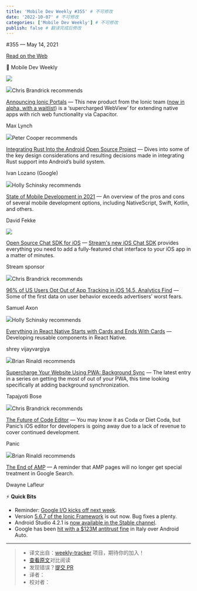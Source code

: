 ```yaml
---
title: 'Mobile Dev Weekly #355' # 不可修改
date: '2022-10-07' # 不可修改
categories: ['Mobile Dev Weekly'] # 不可修改
publish: false # 翻译完成后修改
---
```


<!--以上是预览信息，图片一张或限制百字左右，前者优先，全文请使用二级及以下标题-->
<!-- more -->

#​355 — May 14, 2021

[Read on the Web](https://mobiledevweekly.com/link/108053/web)

📱 Mobile Dev Weekly

![](https://res.cloudinary.com/cpress/image/upload/w_1280,e_sharpen:60/v1620997722/ta7mlxxs2ehvbpn9u2kh.png)

![](https://cooperpress.s3.amazonaws.com/chrisbrandrick.png)Chris Brandrick recommends

[Announcing Ionic Portals](https://mobiledevweekly.com/link/108054/web) — This new product from the Ionic team ([now in alpha, with a waitlist](https://mobiledevweekly.com/link/108055/web)) is a ‘supercharged WebView’ for extending native apps with rich web functionality via Capacitor.

Max Lynch

![](https://cooperpress.s3.amazonaws.com/peterc.png)Peter Cooper recommends

[Integrating Rust Into the Android Open Source Project](https://mobiledevweekly.com/link/108056/web) — Dives into some of the key design considerations and resulting decisions made in integrating Rust support into Android’s build system.

Ivan Lozano (Google)

![](https://cooperpress.s3.amazonaws.com/devgirlfl.png)Holly Schinsky recommends

[State of Mobile Development in 2021](https://mobiledevweekly.com/link/108057/web) — An overview of the pros and cons of several mobile development options, including NativeScript, Swift, Kotlin, and others.

David Fekke

[![](https://copm.s3.amazonaws.com/10c56720.png)](https://mobiledevweekly.com/link/108058/web)

[Open Source Chat SDK for iOS](https://mobiledevweekly.com/link/108058/web) — [Stream's new iOS Chat SDK](https://mobiledevweekly.com/link/108058/web) provides everything you need to add a fully-featured chat interface to your iOS app in a matter of minutes.

Stream sponsor

![](https://cooperpress.s3.amazonaws.com/chrisbrandrick.png)Chris Brandrick recommends

[96% of US Users Opt Out of App Tracking in iOS 14.5, Analytics Find](https://mobiledevweekly.com/link/108059/web) — Some of the first data on user behavior exceeds advertisers’ worst fears.

Samuel Axon

![](https://cooperpress.s3.amazonaws.com/devgirlfl.png)Holly Schinsky recommends

[Everything in React Native Starts with Cards and Ends With Cards](https://mobiledevweekly.com/link/108060/web) — Developing reusable components in React Native.

shrey vijayvargiya

![](https://cooperpress.s3.amazonaws.com/remotesynth.png)Brian Rinaldi recommends

[Supercharge Your Website Using PWA: Background Sync](https://mobiledevweekly.com/link/108061/web) — The latest entry in a series on getting the most of out of your PWA, this time looking specifically at adding background synchronization.

Tapajyoti Bose

![](https://cooperpress.s3.amazonaws.com/chrisbrandrick.png)Chris Brandrick recommends

[The Future of Code Editor](https://mobiledevweekly.com/link/108062/web) — You may know it as Coda or Diet Coda, but Panic’s iOS editor for developers is going away due to a lack of revenue to cover continued development.

Panic

![](https://cooperpress.s3.amazonaws.com/remotesynth.png)Brian Rinaldi recommends

[The End of AMP](https://mobiledevweekly.com/link/108063/web) — A reminder that AMP pages will no longer get special treatment in Google Search.

Dwayne Lafleur

⚡️ **Quick Bits**

*   Reminder: [Google I/O kicks off next week](https://mobiledevweekly.com/link/108064/web).
*   Version [5.6.7 of the Ionic Framework](https://mobiledevweekly.com/link/108065/web) is out now. Bug fixes a plenty.
*   Android Studio 4.2.1 is [now available in the Stable channel](https://mobiledevweekly.com/link/108066/web).
*   Google has been [hit with a $123M antitrust fine](https://mobiledevweekly.com/link/108067/web) in Italy over Android Auto.

---
> * 译文出自：[weekly-tracker](https://github.com/FEDarling/weekly-tracker) 项目，期待你的加入！
> * [查看原文](https://mobiledevweekly.com/issues/355)对比阅读
> * 发现错误？[提交 PR](https://github.com/FEDarling/weekly-tracker/blob/main/weeklys/mobile_dev_weekly/355)
> * 译者：
> * 校对者：
